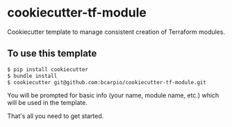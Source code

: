 # cookiecutter-tf-module

Cookiecutter template to manage consistent creation of Terraform modules.

## To use this template

```bash
$ pip install cookiecutter
$ bundle install
$ cookiecutter git@github.com:bcarpio/cookiecutter-tf-module.git
```

You will be prompted for basic info (your name, module name, etc.) which will be used in the template.

That's all you need to get started.
